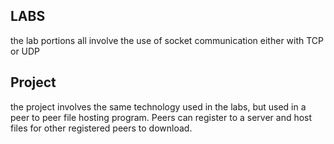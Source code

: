 ## LABS
the lab portions all involve the use of socket communication either with TCP or UDP

## Project
the project involves the same technology used in the labs, but used in a peer to peer file hosting program. Peers can register to a server and host files for other registered peers to download.
